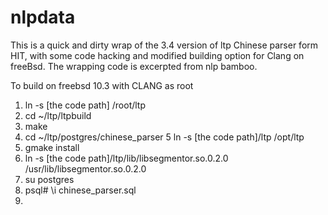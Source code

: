 # nlpdata
This is a quick and dirty wrap of the 3.4 version of ltp Chinese parser form HIT,
with some code hacking and modified building option for Clang on freeBsd. The wrapping 
code is excerpted from nlp bamboo.

To build on freebsd 10.3 with  CLANG as root
1. ln -s [the code path] /root/ltp
2. cd ~/ltp/ltpbuild
3. make
4. cd ~/ltp/postgres/chinese_parser
5  ln  -s [the code path]/ltp /opt/ltp 
6. gmake install
7. ln -s [the code path]/ltp/lib/libsegmentor.so.0.2.0 /usr/lib/libsegmentor.so.0.2.0
8. su postgres
9. psql# \i chinese_parser.sql
7.
